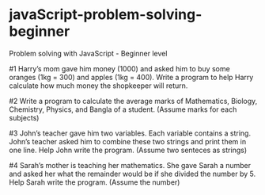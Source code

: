 # javaScript-problem-solving-beginner
Problem solving with JavaScript - Beginner level

#1 Harry’s mom gave him money (1000) and asked him to buy some oranges (1kg = 300) and apples (1kg = 400). Write a program to help Harry calculate how much money the shopkeeper will return.

#2 Write a program to calculate the average marks of Mathematics, Biology, Chemistry, Physics, and Bangla of a student. (Assume marks for each subjects)

#3 John’s teacher gave him two variables. Each variable contains a string. John’s teacher asked him to combine these two strings and print them in one line. Help John write the program. (Assume two senteces as strings)

#4 Sarah’s mother is teaching her mathematics. She gave Sarah a number and asked her what the remainder would be if she divided the number by 5. Help Sarah write the program. (Assume the number)